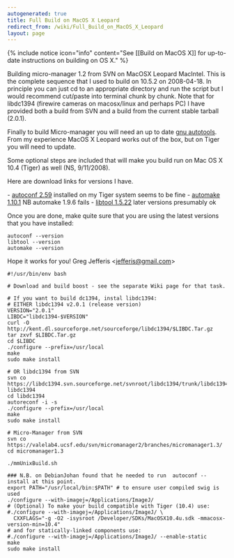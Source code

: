```yaml
---
autogenerated: true
title: Full Build on MacOS X Leopard
redirect_from: /wiki/Full_Build_on_MacOS_X_Leopard
layout: page
---
```


{% include notice icon="info" content="See [[Build on MacOS X]] for up-to-date instructions on building on OS X." %}

Building micro-manager 1.2 from SVN on MacOSX Leopard MacIntel. This is
the complete sequence that I used to build on 10.5.2 on 2008-04-18. In
principle you can just cd to an appropriate directory and run the script
but I would recommend cut/paste into terminal chunk by chunk. Note that
for libdc1394 (firewire cameras on macosx/linux and perhaps PC) I have
provided both a build from SVN and a build from the current stable
tarball (2.0.1).

Finally to build Micro-manager you will need an up to date [gnu
autotools](http://www.gnu.org/software/autoconf/). From my experience
MacOS X Leopard works out of the box, but on Tiger you will need to
update.

Some optional steps are included that will make you build run on Mac OS
X 10.4 (Tiger) as well (NS, 9/11/2008).

Here are download links for versions I have.

- [autoconf 2.59](http://ftp.gnu.org/gnu/autoconf/autoconf-2.59.Tar.gz) installed on my Tiger system seems to be fine
- [automake 1.10.1](ftp://ftp.gnu.org/gnu/automake/automake-1.10.Tar.gz) NB automake 1.9.6 fails
- [libtool 1.5.22](http://ftp.gnu.org/gnu/libtool/libtool-1.5.22.Tar.gz) later versions presumably ok

Once you are done, make quite sure that you are using the latest
versions that you have installed:

```
autoconf --version
libtool --version
automake --version
```

Hope it works for you! Greg Jefferis &lt;jefferis@gmail.com&gt;

```
#!/usr/bin/env bash

# Download and build boost - see the separate Wiki page for that task.

# If you want to build dc1394, instal libdc1394:
# EITHER libdc1394 v2.0.1 (release version)
VERSION="2.0.1"
LIBDC="libdc1394-$VERSION"
curl -O http://kent.dl.sourceforge.net/sourceforge/libdc1394/$LIBDC.Tar.gz
tar zxvf $LIBDC.Tar.gz
cd $LIBDC
./configure --prefix=/usr/local
make
sudo make install

# OR libdc1394 from SVN
svn co https://libdc1394.svn.sourceforge.net/svnroot/libdc1394/trunk/libdc1394 libdc1394
cd libdc1394
autoreconf -i -s
./configure --prefix=/usr/local
make
sudo make install

# Micro-Manager from SVN
svn co https://valelab4.ucsf.edu/svn/micromanager2/branches/micromanager1.3/
cd micromanager1.3

./mmUnixBuild.sh

### N.B. on DebianJohan found that he needed to run  autoconf --install at this point.
export PATH="/usr/local/bin:$PATH" # to ensure user compiled swig is used
./configure --with-imagej=/Applications/ImageJ/
# (Optional) To make your build compatible with Tiger (10.4) use:
#./configure --with-imagej=/Applications/ImageJ/ \
  CXXFLAGS="-g -O2 -isysroot /Developer/SDKs/MacOSX10.4u.sdk -mmacosx-version-min=10.4"
# and for statically-linked components use:
#./configure --with-imagej=/Applications/ImageJ/ --enable-static
make
sudo make install
```

